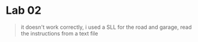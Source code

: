 # Lab 02

> it doesn't work correctly, i used a SLL for the road and garage, read the instructions
from a text file


